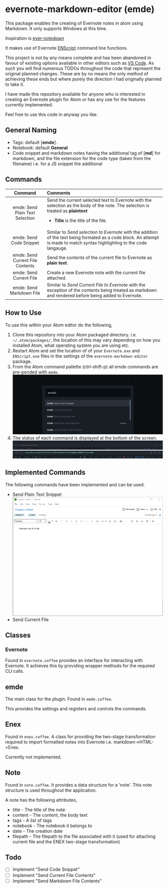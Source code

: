 # evernote-markdown-editor (emde)
This package enables the creating of Evernote notes in atom using Markdown.
It only supports Windows at this time.

Inspiration is [ever-notedown](https://atom.io/packages/ever-notedown)

It makes use of Evernote [ENScript](https://dev.evernote.com/doc/articles/enscript.php) command line functions.

This project is not by any means complete and has been abandoned in favour of existing options available in other editors such as [VS Code](https://marketplace.visualstudio.com/items?itemName=rhapsodyn.vscode-evernote). As such you will find numerous TODOs throughout the code that represent the original planned changes. These are by no means the only method of achieving these ends but where purely the direction I had originally planned to take it.

I have made this repository available for anyone who is interested in creating an Evernote plugin for Atom or has any use for the features currently implemented.

Feel free to use this code in anyway you like.

## General Naming
+ Tags: default [**emde**].
+ Notebook: default **General**
+ Code snippet and markdown notes having the additional tag of [**md**] for markdown, and the file extension for the code type (taken from the filename) i.e. for a JS snippet the additional

## Commands
Command | Comments
:---:|:---
emde: Send Plain Text Selection | Send the current selected text to Evernote with the selection as the body of the note. The selection is treated as **plaintext** <ul><li>**Title** is the title of the file.</li></ul>
emde: Send Code Snippet | Similar to _Send selection to Evernote_ with the addition of the text being formated as a code block. An attempt is made to match syntax highlighting to the code langauge.
emde: Send Current File Contents | Send the contents of the current file to Evernote as **plain text**.
emde: Send Current File| Create a new Evernote note with the current file attached.
emde: Send Markdown File | Similar to _Send Current File to Evernote_ with the exception of the contents being treated as markdown and rendered before being added to Evernote.


## How to Use
To use this within your Atom editor do the following,
1. Clone this repository into your Atom packaged directory. i.e. ``~/.atom/packages/``, the location of this may vary depending on how you installed Atom, what operating system you are using etc.
2. Restart Atom and set the location of of your ``Evernote.exe`` and ``ENScript.exe`` files in the settings of the ``evernote-markdown-editor`` package.
3. From the Atom command pallette (ctrl-shift-p) all emde commands are pre-pended with ``emde``.
    ![Command Pallette](img/command-pallette.png)
4. The status of each command is displayed at the bottom of the screen.
    ![Emde status](img/emde-status.png)
    ![Send plain text snippet Atom Example](img/atom-send-plain-text.png)

## Implemented Commands
The following commands have been implemented and can be used.
+ Send Plain Text Snippet
    ![Send plain text snippet Evernote Example](img/evernote-send-plain-text.png)
+ Send Current File

## Classes
### Evernote
Found in ``evernote.coffee`` provides an interface for interacting with Evernote. It achieves this by providing wrapper methods for the required CLI calls.

## emde
The main class for the plugin. Found in ``emde.coffee``.

This provides the settings and registers and controls the commands.

## Enex
Found in ``enex.coffee``. A class for providing the two-stage transformation required to import formatted notes into Evernote
i.e. markdown->HTML->Enex.

Currently not implemented.

## Note
Found in ``note.coffee``. It provides a data structure for a 'note'. This note structure is used throughout the application.

A note has the following attributes,
+ title - The title of the note
+ content - The content, the body text
+ tags - A list of tags
+ notebook - The notebook it belongs to
+ date - The creation date
+ filepath - The filepath to the file associated with it (used for attaching current file and the ENEX two-stage transformation)

## Todo
- [ ] Implement "Send Code Snippet"
- [ ] Implement "Send Current File Contents"
- [ ] Implement "Send Markdown File Contents"
